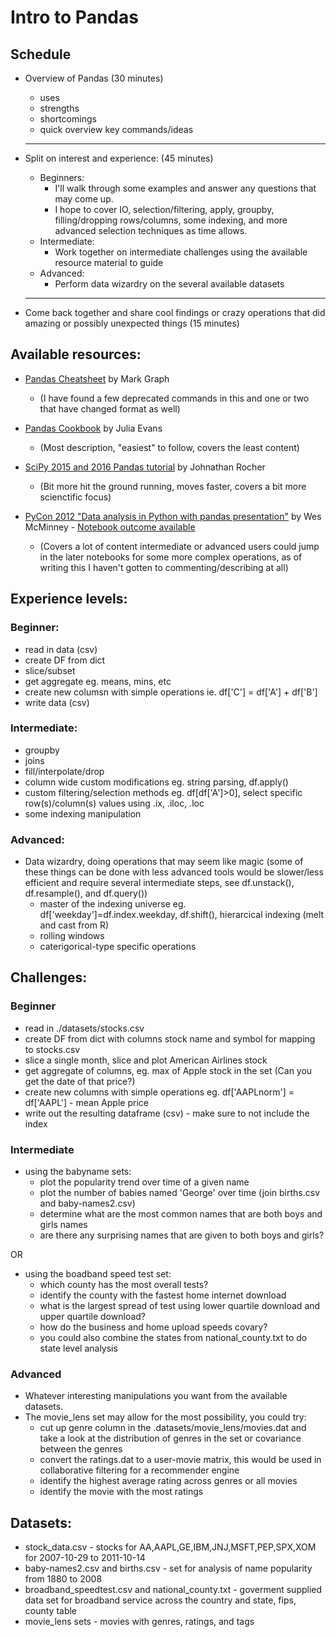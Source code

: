 # Intro to Pandas

## Schedule
 - Overview of Pandas (30 minutes)
     - uses
     - strengths
     - shortcomings
     - quick overview key commands/ideas
   ____________



 - Split on interest and experience: (45 minutes)
     - Beginners:
         - I'll walk through some examples and answer any questions that may come up.
         - I hope to cover IO, selection/filtering, apply, groupby, filling/dropping rows/columns, some indexing, and more advanced selection techniques as time allows.
     - Intermediate:
         - Work together on intermediate challenges using the available resource material to guide
     - Advanced:
         - Perform data wizardry on the several available datasets
   __________
 - Come back together and share cool findings or crazy operations that did amazing or possibly unexpected things (15 minutes)

## Available resources:
- [Pandas Cheatsheet](http://www.webpages.uidaho.edu/~stevel/504/Pandas%20DataFrame%20Notes.pdf) by Mark Graph
    - (I have found a few deprecated commands in this and one or two that have changed format as well)


- [Pandas Cookbook](https://github.com/jvns/pandas-cookbook) by Julia Evans
    - (Most description, "easiest" to follow, covers the least content)


- [SciPy 2015 and 2016 Pandas tutorial](https://github.com/jonathanrocher/pandas_tutorial) by Johnathan Rocher
    - (Bit more hit the ground running, moves faster, covers a bit more scienctific focus)


- [PyCon 2012 "Data analysis in Python with pandas presentation"](https://www.youtube.com/watch?v=w26x-z-BdWQ) by Wes McMinney - [Notebook outcome available](https://github.com/SethPaul/Pandas_Tutorial_from_PyCon2012_by_Wes_McKinney)
    - (Covers a lot of content intermediate or advanced users could jump in the later notebooks for some more complex operations, as of writing this I haven't gotten to commenting/describing at all)

## Experience levels:
### Beginner:
  * read in data (csv)
  * create DF from dict
  * slice/subset
  * get aggregate eg. means, mins, etc
  * create new columsn with simple operations ie. df['C'] = df['A'] + df['B']
  * write data (csv)

### Intermediate:
  * groupby
  * joins
  * fill/interpolate/drop
  * column wide custom modifications eg. string parsing, df.apply()
  * custom filtering/selection methods eg. df[df['A']>0], select specific row(s)/column(s) values using .ix, .iloc, .loc
  * some indexing manipulation

### Advanced:
  * Data wizardry, doing operations that may seem like magic
    (some of these things can be done with less advanced tools would be slower/less efficient and require several intermediate steps, see df.unstack(), df.resample(), and df.query())
    * master of the indexing universe eg. df['weekday']=df.index.weekday, df.shift(), hierarcical indexing (melt and cast from R)
    * rolling windows
    * caterigorical-type specific operations

## Challenges:

### Beginner
  * read in ./datasets/stocks.csv
  * create DF from dict with columns stock name and symbol for mapping to stocks.csv
  * slice a single month, slice and plot American Airlines stock
  * get aggregate of columns, eg. max of Apple stock in the set (Can you get the date of that price?)
  * create new columns with simple operations eg. df['AAPLnorm'] = df['AAPL'] - mean Apple price
  * write out the resulting dataframe (csv) - make sure to not include the index


### Intermediate
   - using the babyname sets:
       - plot the popularity trend over time of a given name
       - plot the number of babies named 'George' over time (join births.csv and baby-names2.csv)
       - determine what are the most common names that are both boys and girls names
       - are there any surprising names that are given to both boys and girls?

 OR

   - using the boadband speed test set:
       - which county has the most overall tests?
       - identify the county with the fastest home internet download
       - what is the largest spread of test using lower quartile download and upper quartile download?
       - how do the business and home upload speeds covary?
       - you could also combine the states from national_county.txt to do state level analysis

### Advanced
   * Whatever interesting manipulations you want from the available datasets.
   * The movie_lens set may allow for the most possibility, you could try:
       - cut up genre column in the .datasets/movie_lens/movies.dat and take a look at the distribution of genres in the set or covariance between the genres
       - convert the ratings.dat to a user-movie matrix, this would be used in collaborative filtering for a recommender engine
       - identify the highest average rating across genres or all movies
       - identify the movie with the most ratings

## Datasets:
- stock_data.csv - stocks for AA,AAPL,GE,IBM,JNJ,MSFT,PEP,SPX,XOM for 2007-10-29 to 2011-10-14
- baby-names2.csv and births.csv - set for analysis of name popularity from 1880 to 2008
- broadband_speedtest.csv and national_county.txt - goverment supplied data set for broadband service across the country and state, fips, county table
- movie_lens sets - movies with genres, ratings, and tags
